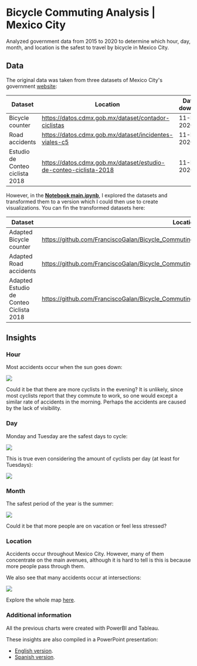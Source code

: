# Bicycle Commuting Analysis | Mexico City

Analyzed government data from 2015 to 2020 to determine which hour, day, month, and location is the safest to travel by bicycle in Mexico City.    



## Data

The original data was taken from three datasets of Mexico City's government [website](https://datos.cdmx.gob.mx/):

| Dataset                         | Location                                                     | Date of download |
| ------------------------------- | ------------------------------------------------------------ | ---------------- |
| Bicycle counter                 | https://datos.cdmx.gob.mx/dataset/contador-ciclistas         | 11-Dec-2020      |
| Road accidents                  | https://datos.cdmx.gob.mx/dataset/incidentes-viales-c5       | 11-Dec-2020      |
| Estudio de Conteo ciclista 2018 | https://datos.cdmx.gob.mx/dataset/estudio-de-conteo-ciclista-2018 | 11-Dec-2020      |

However, in the **[Notebook main.ipynb](https://nbviewer.jupyter.org/github/FranciscoGalan/Bicycle_Commuting_Mexico_City/blob/main/main.ipynb)**, I explored the datasets and transformed them to a version which I could then use to create visualizations. You can fin the transformed datasets here:

| Dataset                                 | Location                                                     |
| --------------------------------------- | ------------------------------------------------------------ |
| Adapted Bicycle counter                 | https://github.com/FranciscoGalan/Bicycle_Commuting_MexicoCity/blob/main/Data/contador_final.csv |
| Adapted Road accidents                  | https://github.com/FranciscoGalan/Bicycle_Commuting_MexicoCity/blob/main/Data/incidentes_final.csv |
| Adapted Estudio de Conteo Ciclista 2018 | https://github.com/FranciscoGalan/Bicycle_Commuting_MexicoCity/blob/main/Data/estudio_final.csv |



## Insights

### Hour

Most accidents occur when the sun goes down:

![](https://github.com/FranciscoGalan/Bicycle_Commuting_Mexico_City/blob/main/Media/Accidentes%20por%20hora.jpg)

Could it be that  there are more cyclists in the evening? It is unlikely, since most cyclists report that they commute to work, so one would except a similar rate of accidents in the morning. Perhaps the accidents are caused by the lack of visibility. 

### Day

Monday and Tuesday are the safest days to cycle:

![](https://github.com/FranciscoGalan/Bicycle_Commuting_Mexico_City/blob/main/Media/Accidentes%20por%20d%C3%ADa.jpg)

This is true even considering the amount of cyclists per day (at least for Tuesdays):

![](https://github.com/FranciscoGalan/Bicycle_Commuting_Mexico_City/blob/main/Media/Ciclistas%20por%20d%C3%ADa.jpg)

### Month

The safest period of the year is the summer:

![](https://github.com/FranciscoGalan/Bicycle_Commuting_Mexico_City/blob/main/Media/Accidentes%20por%20mes.jpg)

Could it be that more people are on vacation or feel less stressed?

### Location

Accidents occur throughout Mexico City. However, many of them concentrate on the main avenues, although it is hard to tell is this is because more people pass through them. 

We also see that many accidents occur at intersections:

![](https://github.com/FranciscoGalan/Bicycle_Commuting_Mexico_City/blob/main/Media/Mapa_incidentes_viales.jpg)

Explore the whole map [here](https://public.tableau.com/shared/PYW5PG24K?:display_count=y&:origin=viz_share_link). 



### Additional information

All the previous charts were created with PowerBI and Tableau. 

These insights are also compiled in a PowerPoint presentation:

- [English version](https://github.com/FranciscoGalan/Bicycle_Commuting_Mexico_City/blob/main/Media/Presentation%20(English).pdf). 
- [Spanish version](https://github.com/FranciscoGalan/Bicycle_Commuting_MexicoCity/blob/main/Media/Presentation%20(Spanish).pdf).




